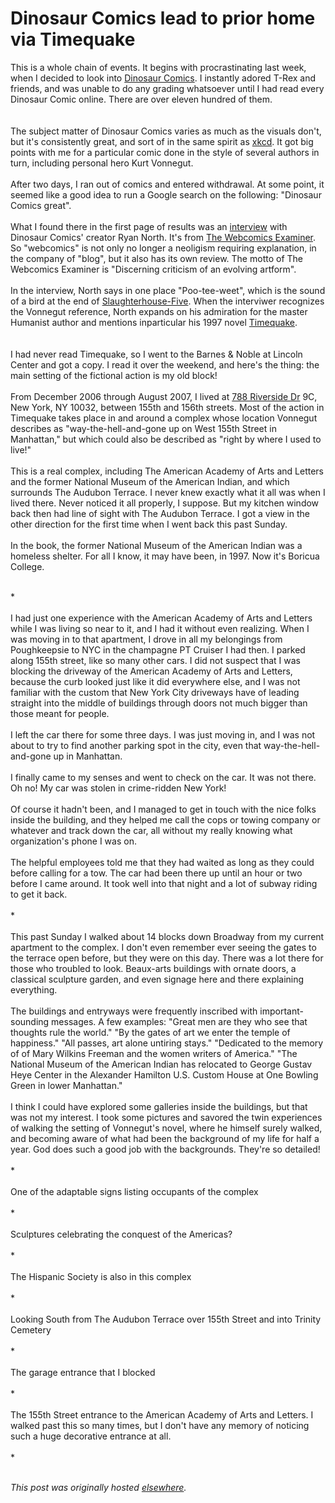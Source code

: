 # Dinosaur Comics lead to prior home via Timequake

<div>
<p>This is a whole chain of events.   It begins with procrastinating last week, when I decided to look into <a href="http://dinosaurcomics.com/">Dinosaur Comics</a>.  I instantly adored T-Rex and friends, and was unable to do any grading whatsoever until I had read every Dinosaur Comic online.  There are over eleven hundred of them.
<br><br>
<a onblur="try {parent.deselectBloggerImageGracefully();} catch(e) {}" href="http://www.qwantz.com/archive/000339.html"><img src="comic2-381.png" alt="" id="BLOGGER_PHOTO_ID_5156217511954235746" border="0"></a>
<br><br>
The subject matter of Dinosaur Comics varies as much as the visuals don't, but it's consistently great, and sort of in the same spirit as <a href="http://xkcd.com/">xkcd</a>.  It got big points with me for a particular comic done in the style of several authors in turn, including personal hero Kurt Vonnegut.<br><br>After two days, I ran out of comics and entered withdrawal.  At some point, it seemed like a good idea to run a Google search on the following: "Dinosaur Comics great".<br><br>What I found there in the first page of results was an <a href="http://webcomicsreview.com/examiner/issue050912/ryannorth.html">interview</a> with Dinosaur Comics' creator Ryan North.    It's from <a href="http://webcomicsreview.com/">The Webcomics Examiner</a>.  So "webcomics" is not only no longer a neoligism requiring explanation, in the company of "blog", but it also has its own review.  The motto of The Webcomics Examiner is "Discerning criticism of an evolving artform".<br><br>In the interview, North says in one place "Poo-tee-weet", which is the sound of a bird at the end of <a href="http://www.amazon.com/Slaughterhouse-Five-Kurt-Vonnegut/dp/0385333846/">Slaughterhouse-Five</a>.  When the interviwer recognizes the Vonnegut reference, North expands on his admiration for the master Humanist author and mentions inparticular his 1997 novel  <a href="http://www.amazon.com/Timequake-Kurt-Vonnegut/dp/0425164349/">Timequake</a>.
<br><br>
<a onblur="try {parent.deselectBloggerImageGracefully();} catch(e) {}" href="517PF0ZJ21L.jpg"><img src="517PF0ZJ21L.jpg" alt="" id="BLOGGER_PHOTO_ID_5156277272129192450" border="0"></a>
<br><br>
I had never read Timequake, so I went to the Barnes &amp; Noble at Lincoln Center and got a copy. I read it over the weekend, and here's the thing: the main setting of the fictional action is my old block!<br><br>From December 2006 through August 2007, I lived at <a href="http://maps.google.com/maps?f=q&amp;hl=en&amp;geocode=&amp;time=&amp;date=&amp;ttype=&amp;q=788+Riverside+Dr,+New+York,+NY+10032&amp;sll=40.836006,-73.947666&amp;sspn=0.008426,0.014205&amp;ie=UTF8&amp;ll=40.835551,-73.947558&amp;spn=0.008426,0.014205&amp;z=16&amp;iwloc=addr&amp;om=0">788 Riverside Dr</a> 9C, New York, NY 10032, between 155th and 156th streets.  Most of the action in Timequake takes place in and around a complex whose location Vonnegut describes as "way-the-hell-and-gone up on West 155th Street in Manhattan," but which could also be described as "right by where I used to live!"<br><br><a onblur="try {parent.deselectBloggerImageGracefully();} catch(e) {}" href="Library+-+5945.jpg"><img src="Library+-+5945.jpg" alt="" id="BLOGGER_PHOTO_ID_5156278152597488146" border="0"></a>This is a real complex, including The American Academy of Arts and Letters and the former National Museum of the American Indian, and which surrounds The Audubon Terrace.  I never knew exactly what it all was when I lived there.    Never noticed it all properly, I suppose.  But my kitchen window back then had line of sight with The Audubon Terrace.  I got a view in the other direction for the first time when I went back this past Sunday.<br><br>In the book, the former National Museum of the American Indian was a homeless shelter.  For all I know, it may have been, in 1997. Now it's Boricua College.<br><br></p>
<div>*<br>
</div>
<br>I had just one experience with the American Academy of Arts and Letters while I was living so near to it, and I had it without even realizing.  When I was moving in to that apartment, I drove in all my belongings from Poughkeepsie to NYC in the champagne PT Cruiser I had then.  I parked along 155th street, like so many other cars.  I did not suspect that I was blocking the driveway of the American Academy of Arts and Letters, because the curb looked just like it did everywhere else, and I was not familiar with the custom that New York City driveways have of leading straight into the middle of buildings through doors not much bigger than those meant for people.<br><br>I left the car there for some three days.  I was just moving in, and I was not about to try to find another parking spot in the city, even that way-the-hell-and-gone up in Manhattan.<br><br>I finally came to my senses and went to check on the car.  It was not there.  Oh no!  My car was stolen in crime-ridden New York!<br><br>Of course it hadn't been, and I managed to get in touch with the nice folks inside the building, and they helped me call the cops or towing company or whatever and track down the car, all without my really knowing what organization's phone I was on.<br><br>The helpful employees told me that they had waited as long as they could before calling for a tow.  The car had been there up until an hour or two before I came around. It took well into that night and a lot of subway riding to get it back.<br><br><div>*<br>
</div>
<br>This past Sunday I walked about 14 blocks down Broadway from my current apartment to the complex.  I don't even remember ever seeing the gates to the terrace open before, but they were on this day.  There was a lot there for those who troubled to look.  Beaux-arts buildings with ornate doors, a classical sculpture garden, and even signage here and there explaining everything.<br><br>The buildings and entryways were frequently inscribed with important-sounding messages.  A few examples: "Great men are they who see that thoughts rule the world."  "By the gates of art we enter the temple of happiness."  "All passes, art alone untiring stays."  "Dedicated to the memory of of Mary Wilkins Freeman and the women writers of America."  "The National Museum of the American Indian has relocated to George Gustav Heye Center in the Alexander Hamilton U.S. Custom House at One Bowling Green in lower Manhattan."<br><br>I think I could have explored some galleries inside the buildings, but that was not my interest.  I took some pictures and savored the twin experiences of walking the setting of Vonnegut's novel, where he himself surely walked, and becoming aware of what had been the background of my life for half a year.  God does such a good job with the backgrounds.  They're so detailed!<div id="1exj" class="ArwC7c ckChnd">
<br><div>*<br><br>
</div>
<div>
<a onblur="try {parent.deselectBloggerImageGracefully();} catch(e) {}" href="Library+-+5939.jpg"><img src="Library+-+5939.jpg" alt="" id="BLOGGER_PHOTO_ID_5156279810454864418" border="0"></a><br>
</div>
</div>
<div>One of the adaptable signs listing occupants of the complex<br><br>*<br>
</div>
<br><a onblur="try {parent.deselectBloggerImageGracefully();} catch(e) {}" href="Library+-+5937.jpg"><img src="Library+-+5937.jpg" alt="" id="BLOGGER_PHOTO_ID_5156271005771907538" border="0"></a><br><div>Sculptures celebrating the conquest of the Americas?<br><br>*<br><br>
</div>
<a onblur="try {parent.deselectBloggerImageGracefully();} catch(e) {}" href="Library+-+5938.jpg"><img src="Library+-+5938.jpg" alt="" id="BLOGGER_PHOTO_ID_5156271508283081186" border="0"></a><br><div>The Hispanic Society is also in this complex<br><br>*<br>
</div>
<br><a onblur="try {parent.deselectBloggerImageGracefully();} catch(e) {}" href="Library+-+5947.jpg"><img src="Library+-+5947.jpg" alt="" id="BLOGGER_PHOTO_ID_5156270726599033282" border="0"></a><br><div>Looking South from The Audubon Terrace over 155th Street and into Trinity Cemetery<br><br>*<br>
</div>
<br><a onblur="try {parent.deselectBloggerImageGracefully();} catch(e) {}" href="Library+-+5954.jpg"><img src="Library+-+5954.jpg" alt="" id="BLOGGER_PHOTO_ID_5156270030814331282" border="0"></a><br><div>The garage entrance that I blocked<br><br>*<br><br>
</div>
<a onblur="try {parent.deselectBloggerImageGracefully();} catch(e) {}" href="Library+-+5953.jpg"><img src="Library+-+5953.jpg" alt="" id="BLOGGER_PHOTO_ID_5156270520440603058" border="0"></a><br><div>The 155th Street entrance to the American Academy of Arts and Letters.  I walked past this so many times, but I don't have any memory of noticing such a huge decorative entrance at all.<br><br>*<br><br>
</div>
<a onblur="try {parent.deselectBloggerImageGracefully();} catch(e) {}" href="Library+-+5952.jpg"><img src="Library+-+5952.jpg" alt="" id="BLOGGER_PHOTO_ID_5156271688671707634" border="0"></a>
</div>


*This post was originally hosted [elsewhere](http://planspace.blogspot.com/2008/01/dinosaur-comics-lead-to-prior-home-via.html).*
